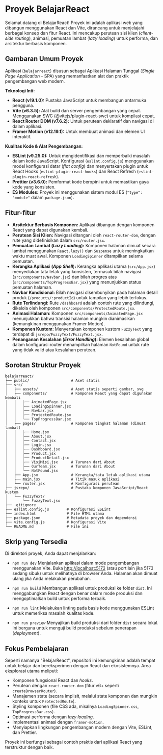# Proyek BelajarReact

Selamat datang di BelajarReact! Proyek ini adalah aplikasi web yang dibangun menggunakan React dan Vite, dirancang untuk menjelajahi berbagai konsep dan fitur React. Ini mencakup perutean sisi klien (_client-side routing_), animasi, pemuatan lambat (_lazy loading_) untuk performa, dan arsitektur berbasis komponen.

## Gambaran Umum Proyek

Aplikasi (`belajarreact`) disusun sebagai Aplikasi Halaman Tunggal (_Single Page Application_ - SPA) yang memanfaatkan alat dan praktik pengembangan web modern.

**Teknologi Inti:**

*   **React (v19.1.0):** Pustaka JavaScript untuk membangun antarmuka pengguna.
*   **Vite (v6.3.5):** Alat build dan server pengembangan yang cepat. Menggunakan SWC (@vitejs/plugin-react-swc) untuk kompilasi cepat.
*   **React Router DOM (v7.6.2):** Untuk perutean deklaratif dan navigasi di dalam aplikasi.
*   **Framer Motion (v12.19.1):** Untuk membuat animasi dan elemen UI interaktif.

**Kualitas Kode & Alat Pengembangan:**

*   **ESLint (v9.25.0):** Untuk mengidentifikasi dan memperbaiki masalah dalam kode JavaScript. Konfigurasi (`eslint.config.js`) menggunakan model konfigurasi datar (_flat config_) dan menyertakan plugin untuk React Hooks (`eslint-plugin-react-hooks`) dan React Refresh (`eslint-plugin-react-refresh`).
*   **Prettier (v3.6.0):** Pemformat kode beropini untuk memastikan gaya kode yang konsisten.
*   **ES Modules:** Proyek ini menggunakan sistem modul ES (`"type": "module"` dalam `package.json`).

## Fitur-fitur

*   **Arsitektur Berbasis Komponen:** Aplikasi dibangun dengan komponen React yang dapat digunakan kembali.
*   **Perutean Sisi Klien:** Navigasi ditangani oleh `react-router-dom`, dengan rute yang didefinisikan dalam `src/router.jsx`.
*   **Pemuatan Lambat (_Lazy Loading_):** Komponen halaman dimuat secara lambat menggunakan `React.lazy()` dan `Suspense` untuk meningkatkan waktu muat awal. Komponen `LoadingSpinner` ditampilkan selama pemuatan.
*   **Kerangka Aplikasi (_App Shell_):** Kerangka aplikasi utama (`src/App.jsx`) menyediakan tata letak yang konsisten, termasuk bilah navigasi (`src/components/Navbar.jsx`) dan bilah progres atas (`src/components/TopProgressBar.jsx`) yang menunjukkan status pemuatan halaman.
*   **Navbar Kondisional:** Bilah navigasi disembunyikan pada halaman detail produk (`/products/:productId`) untuk tampilan yang lebih terfokus.
*   **Rute Terlindungi:** Rute `/dashboard` adalah contoh rute yang dilindungi, dikelola oleh komponen `src/components/ProtectedRoute.jsx`.
*   **Animasi Halaman:** Komponen `src/components/AnimatedPage.jsx` menunjukkan bahwa transisi halaman mungkin dianimasikan (kemungkinan menggunakan Framer Motion).
*   **Komponen Kustom:** Menyertakan komponen kustom `FuzzyText` yang terdapat di `jsrepo/FuzzyText/FuzzyText.jsx`.
*   **Penanganan Kesalahan (_Error Handling_):** Elemen kesalahan global dalam konfigurasi router menampilkan halaman `NotFound` untuk rute yang tidak valid atau kesalahan perutean.

## Sorotan Struktur Proyek

```
belajarreact/
├── public/                   # Aset statis
├── src/
│   ├── assets/               # Aset statis seperti gambar, svg
│   ├── components/           # Komponen React yang dapat digunakan kembali
│   │   ├── AnimatedPage.jsx
│   │   ├── LoadingSpinner.jsx
│   │   ├── Navbar.jsx
│   │   ├── ProtectedRoute.jsx
│   │   └── TopProgressBar.jsx
│   ├── pages/                # Komponen tingkat halaman (dimuat lambat)
│   │   ├── Home.jsx
│   │   ├── About.jsx
│   │   ├── Contact.jsx
│   │   ├── Login.jsx
│   │   ├── Dashboard.jsx
│   │   ├── Product.jsx
│   │   ├── ProductDetail.jsx
│   │   ├── VisiMisi.jsx      # Turunan dari About
│   │   ├── OurTeam.jsx       # Turunan dari About
│   │   └── NotFound.jsx
│   ├── App.jsx               # Kerangka/tata letak aplikasi utama
│   ├── main.jsx              # Titik masuk aplikasi
│   └── router.jsx            # Konfigurasi perutean
├── jsrepo/                   # Pustaka komponen JavaScript/React kustom
│   └── FuzzyText/
│       └── FuzzyText.jsx
├── .gitignore
├── eslint.config.js        # Konfigurasi ESLint
├── index.html              # File HTML utama
├── package.json            # Metadata proyek dan dependensi
├── vite.config.js          # Konfigurasi Vite
└── README.md               # File ini
```

## Skrip yang Tersedia

Di direktori proyek, Anda dapat menjalankan:

*   `npm run dev`
    Menjalankan aplikasi dalam mode pengembangan menggunakan Vite. Buka [http://localhost:5173](http://localhost:5173) (atau port lain jika 5173 sedang sibuk) untuk melihatnya di browser Anda. Halaman akan dimuat ulang jika Anda melakukan perubahan.

*   `npm run build`
    Membangun aplikasi untuk produksi ke folder `dist`. Ini menggabungkan React dengan benar dalam mode produksi dan mengoptimalkan build untuk performa terbaik.

*   `npm run lint`
    Melakukan linting pada basis kode menggunakan ESLint untuk memeriksa masalah kualitas kode.

*   `npm run preview`
    Menyajikan build produksi dari folder `dist` secara lokal. Ini berguna untuk menguji build produksi sebelum penerapan (_deployment_).

## Fokus Pembelajaran

Seperti namanya "BelajarReact", repositori ini kemungkinan adalah tempat untuk belajar dan bereksperimen dengan React dan ekosistemnya. Area eksplorasi utama meliputi:

*   Komponen fungsional React dan _hooks_.
*   Perutean dengan `react-router-dom` (fitur v6+ seperti `createBrowserRouter`).
*   Manajemen state (secara implisit, melalui state komponen dan mungkin konteks untuk `ProtectedRoute`).
*   Styling komponen (file CSS ada, misalnya `LoadingSpinner.css`, `TopProgressBar.css`).
*   Optimasi performa dengan _lazy loading_.
*   Implementasi animasi dengan `framer-motion`.
*   Menyiapkan lingkungan pengembangan modern dengan Vite, ESLint, dan Prettier.

Proyek ini berfungsi sebagai contoh praktis dari aplikasi React yang terstruktur dengan baik.
